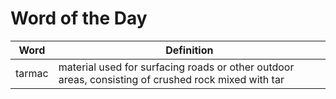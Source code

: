 # Word of the Day

|Word|Definition|
|---|---|
|tarmac|material used for surfacing roads or other outdoor areas, consisting of crushed rock mixed with tar|